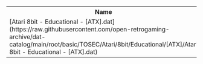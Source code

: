 <table>
<tr><th>Name</th><th>Size</th></tr>
<tr><td>[Atari 8bit - Educational - [ATX].dat](https://raw.githubusercontent.com/open-retrogaming-archive/dat-catalog/main/root/basic/TOSEC/Atari/8bit/Educational/[ATX]/Atari 8bit - Educational - [ATX].dat)</td><td>3342</td></tr>
</table>
